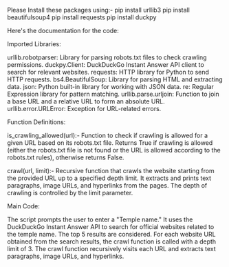 Please Install these packages using:-
pip install urllib3
pip install beautifulsoup4
pip install requests
pip install duckpy

Here's the documentation for the code:

Imported Libraries:

urllib.robotparser: Library for parsing robots.txt files to check crawling permissions.
duckpy.Client: DuckDuckGo Instant Answer API client to search for relevant websites.
requests: HTTP library for Python to send HTTP requests.
bs4.BeautifulSoup: Library for parsing HTML and extracting data.
json: Python built-in library for working with JSON data.
re: Regular Expression library for pattern matching.
urllib.parse.urljoin: Function to join a base URL and a relative URL to form an absolute URL.
urllib.error.URLError: Exception for URL-related errors.

Function Definitions:

is_crawling_allowed(url):-
 Function to check if crawling is allowed for a given URL based on its robots.txt file. Returns True if crawling is allowed (either the robots.txt file is not found or the URL is allowed according to the robots.txt rules), otherwise returns False.

crawl(url, limit):-
 Recursive function that crawls the website starting from the provided URL up to a specified depth limit. It extracts and prints text paragraphs, image URLs, and hyperlinks from the pages. The depth of crawling is controlled by the limit parameter.


Main Code:

The script prompts the user to enter a "Temple name."
It uses the DuckDuckGo Instant Answer API to search for official websites related to the temple name. The top 5 results are considered.
For each website URL obtained from the search results, the crawl function is called with a depth limit of 3.
The crawl function recursively visits each URL and extracts text paragraphs, image URLs, and hyperlinks.
